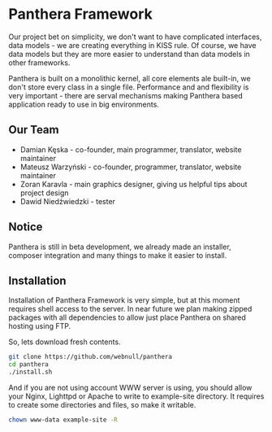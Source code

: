 Panthera Framework
========

Our project bet on simplicity, we don't want to have complicated interfaces, data models - we are creating everything in KISS rule. Of course, we have data models but they are more 
easier to understand than data models in other frameworks. 

Panthera is built on a monolithic kernel, all core elements ale built-in, we don't store every class in a single file.
Performance and and flexibility is very important - there are serval mechanisms making Panthera based application ready to use in big environments.

## Our Team
- Damian Kęska - co-founder, main programmer, translator, website maintainer
- Mateusz Warzyński - co-founder, programmer, translator, website maintainer
- Zoran Karavla - main graphics designer, giving us helpful tips about project design
- Dawid Niedźwiedzki - tester

## Notice
Panthera is still in beta development, we already made an installer, composer integration and many things to make it easier to install.

## Installation
Installation of Panthera Framework is very simple, but at this moment requires shell access to the server. In near future we plan making zipped packages with all dependencies to allow just place Panthera on shared hosting using FTP.

So, lets download fresh contents.

```bash
git clone https://github.com/webnull/panthera
cd panthera
./install.sh
```
And if you are not using account WWW server is using, you should allow your Nginx, Lighttpd or Apache to write to example-site directory.
It requires to create some directories and files, so make it writable.

```bash
chown www-data example-site -R
```
